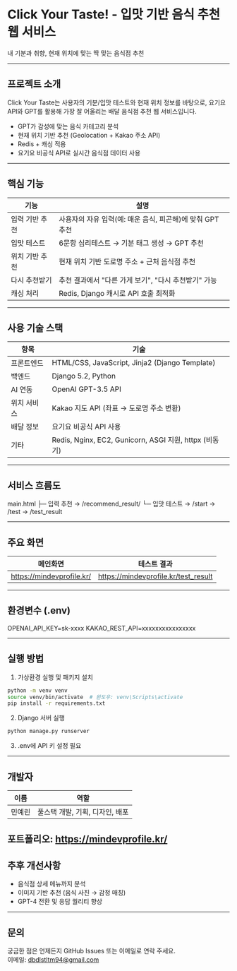 # Click Your Taste! - 입맛 기반 음식 추천 웹 서비스

내 기분과 취향, 현재 위치에 맞는 딱 맞는 음식점 추천

---

## 프로젝트 소개

Click Your Taste는 사용자의 기분/입맛 테스트와 현재 위치 정보를 바탕으로,
요기요 API와 GPT를 활용해 가장 잘 어울리는 배달 음식점 추천 웹 서비스입니다.

- GPT가 감성에 맞는 음식 카테고리 분석
- 현재 위치 기반 추천 (Geolocation + Kakao 주소 API)
- Redis + 캐싱 적용
- 요기요 비공식 API로 실시간 음식점 데이터 사용

---

## 핵심 기능

| 기능 | 설명 |
|------|------|
| 입력 기반 추천 | 사용자의 자유 입력(예: 매운 음식, 피곤해)에 맞춰 GPT 추천 |
| 입맛 테스트 | 6문항 심리테스트 → 기분 태그 생성 → GPT 추천 |
| 위치 기반 추천 | 현재 위치 기반 도로명 주소 + 근처 음식점 추천 |
| 다시 추천받기 | 추천 결과에서 "다른 가게 보기", "다시 추천받기" 가능 |
| 캐싱 처리 | Redis, Django 캐시로 API 호출 최적화 |

---

## 사용 기술 스택

| 항목 | 기술 |
|------|------|
| 프론트엔드 | HTML/CSS, JavaScript, Jinja2 (Django Template) |
| 백엔드 | Django 5.2, Python |
| AI 연동 | OpenAI GPT-3.5 API |
| 위치 서비스 | Kakao 지도 API (좌표 → 도로명 주소 변환) |
| 배달 정보 | 요기요 비공식 API 사용 |
| 기타 | Redis, Nginx, EC2, Gunicorn, ASGI 지원, httpx (비동기) |

---

## 서비스 흐름도

main.html
├─ 입력 추천 → /recommend_result/
└─ 입맛 테스트 → /start → /test → /test_result

---

## 주요 화면

| 메인화면                      | 테스트 결과                                          |
|---------------------------|-------------------------------------------------|
| https://mindevprofile.kr/ | https://mindevprofile.kr/test_result |

---

## 환경변수 (.env)

OPENAI_API_KEY=sk-xxxx
KAKAO_REST_API=xxxxxxxxxxxxxxxx

---

## 실행 방법

1. 가상환경 실행 및 패키지 설치
```bash
python -m venv venv
source venv/bin/activate  # 윈도우: venv\Scripts\activate
pip install -r requirements.txt
```

2. Django 서버 실행
```bash
python manage.py runserver
```

3. .env에 API 키 설정 필요

---

## 개발자

| 이름 | 역할 |
|------|------|
| 민예린  | 풀스택 개발, 기획, 디자인, 배포 |

포트폴리오: https://mindevprofile.kr/
---

## 추후 개선사항

- 음식점 상세 메뉴까지 분석
- 이미지 기반 추천 (음식 사진 → 감정 매칭)
- GPT-4 전환 및 응답 퀄리티 향상

---

## 문의

궁금한 점은 언제든지 GitHub Issues 또는 이메일로 연락 주세요.  
이메일: dbdlstltm94@gmail.com
